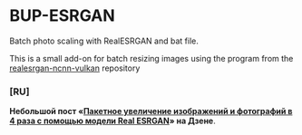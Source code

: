 # BUP-ESRGAN
Batch photo scaling with RealESRGAN and bat file.

This is a small add-on for batch resizing images using the program from the <a href="https://github.com/nihui/realsr-ncnn-vulkan" target="_blank">realesrgan-ncnn-vulkan</a> repository

<h3>[RU]</h3>
<b>Небольшой пост «<a href="https://dzen.ru/a/ZN3pxn-4P1Zypivj">Пакетное увеличение изображений и фотографий в 4 раза с помощью модели Real ESRGAN</a>» на Дзене</b>.
